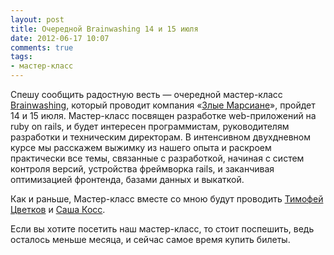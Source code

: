 ```yaml
---
layout: post
title: Очередной Brainwashing 14 и 15 июля
date: 2012-06-17 10:07
comments: true
tags: 
- мастер-класс
---
```


Спешу сообщить радостную весть — очередной мастер-класс [Brainwashing](http://brainwashing.pro/rails), который проводит
компания «[Злые Марсиане](http://evilmartians.ru/)», пройдет 14 и 15 июля. Мастер-класс посвящен разработке
web-приложений на ruby on rails, и будет интересен программистам, руководителям разработки и техническим директорам. В
интенсивном двухдневном курсе мы расскажем выжимку из нашего опыта и раскроем практически все темы, связанные с
разработкой, начиная с систем контроля версий, устройства фреймворка rails, и заканчивая оптимизацией фронтенда, базами
данных и выкаткой.

Как и раньше, Мастер-класс вместе со мною будут проводить [Тимофей Цветков](http://twitter.com/#!/2kan) и
[Саша Косс](http://twitter.com/#!/kossnocorp).

Если вы хотите посетить наш мастер-класс, то стоит поспешить, ведь осталось меньше месяца, и сейчас самое время купить билеты.
